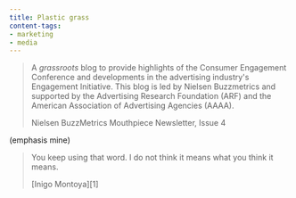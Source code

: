 ```yaml
---
title: Plastic grass
content-tags:
- marketing
- media
---
```


> A _grassroots_ blog to provide highlights of the Consumer Engagement Conference and developments in the advertising industry's Engagement Initiative. This blog is led by Nielsen Buzzmetrics and supported by the Advertising Research Foundation (ARF) and the American Association of Advertising Agencies (AAAA).
> <footer>Nielsen BuzzMetrics Mouthpiece Newsletter, Issue 4</footer>
(emphasis mine)

> You keep using that word. I do not think it means what you think it means.
> <footer>[Inigo Montoya][1]</footer>

   [1]: http://forsaken-faith.org/inigo/
